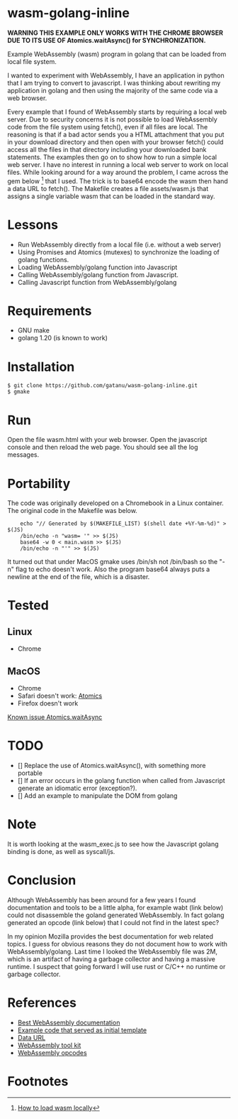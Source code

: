 # wasm-golang-inline


**WARNING THIS EXAMPLE ONLY WORKS WITH THE CHROME BROWSER
DUE TO ITS USE OF Atomics.waitAsync() for SYNCHRONIZATION.**

Example WebAssembly (wasm) program in golang that can be loaded from
local file system.

I wanted to experiment with WebAssembly, I have an application in
python that I am trying to convert to javascript. I was thinking about
rewriting my application in golang and then using the majority of the
same code via a web browser.

Every example that I found of WebAssembly starts by requiring a local
web server. Due to security concerns it is not possible to load
WebAssembly code from the file system using fetch(), even if all files
are local. The reasoning is that if a bad actor sends you a HTML
attachment that you put in your download directory and then open with
your browser fetch() could access all the files in that directory
including your downloaded bank statements. The examples then go on to
show how to run a simple local web server.  I have no interest in
running a local web server to work on local files. While looking
around for a way around the problem, I came across the gem below [^inline] that
I used. The trick is to base64 encode the wasm then hand a data URL to
fetch(). The Makefile creates a file assets/wasm.js that assigns a
single variable wasm that can be loaded in the standard way.

# Lessons
- Run WebAssembly directly from a local file (i.e. without a web server)
- Using Promises and Atomics (mutexes) to synchronize the loading of
  golang functions.
- Loading WebAssembly/golang function into Javascript
- Calling WebAssembly/golang function from Javascript.
- Calling Javascript function from WebAssembly/golang

# Requirements
- GNU make
- golang 1.20 (is known to work)

# Installation
```
$ git clone https://github.com/gatanu/wasm-golang-inline.git
$ gmake
```

# Run
Open the file wasm.html with your web browser.
Open the javascript console and then reload the web page. You should
see all the log messages.

# Portability
The code was originally developed on a Chromebook in a Linux
container. The original code in the Makefile was below. 
```
	echo "// Generated by $(MAKEFILE_LIST) $(shell date +%Y-%m-%d)" > $(JS)
	/bin/echo -n "wasm= '" >> $(JS)
	base64 -w 0 < main.wasm >> $(JS)
	/bin/echo -n "'" >> $(JS)

```
It turned out that under MacOS gmake uses /bin/sh not /bin/bash so the
"-n" flag to echo doesn't work. Also the program base64 always puts a
newline at the end of the file, which is a disaster.

# Tested
## Linux
- Chrome

## MacOS
- Chrome
- Safari doesn't work: [Atomics](https://github.com/rustwasm/wasm-bindgen/issues/3048)
- Firefox doesn't work

[Known issue Atomics.waitAsync](https://developer.mozilla.org/en-US/docs/Web/JavaScript/Reference/Global_Objects/Atomics/waitAsync)

# TODO
- [] Replace the use of Atomics.waitAsync(), with something more portable
- [] If an error occurs in the golang function when called from
Javascript generate an idiomatic error (exception?).
- [] Add an example to manipulate the DOM from golang

# Note
It is worth looking at the wasm_exec.js to see how the Javascript
golang binding is done, as well as syscall/js.

# Conclusion

Although WebAssembly has been around for a few years I found
documentation and tools to be a little alpha, for example wabt (link
below) could not disassemble the goland generated WebAssembly. In fact
golang generated an opcode (link below) that I could not find in the
latest spec?

In my opinion Mozilla provides the best documentation for web related
topics. I guess for obvious reasons they do not document how to work
with WebAssembly/golang. Last time I looked the WebAssembly file was
2M, which is an artifact of having a garbage collector and having a
massive runtime. I suspect that going forward I will use rust or C/C++
no runtime or garbage collector.

# References
* [Best WebAssembly documentation](https://developer.mozilla.org/en-US/docs/WebAssembly)
* [Example code that served as initial template](https://golangbot.com/webassembly-using-go/)
* [Data URL](https://developer.mozilla.org/en-US/docs/web/http/basics_of_http/data_urls)
* [WebAssembly tool kit](https://github.com/WebAssembly/wabt)
* [WebAssembly opcodes](https://webassembly.github.io/spec/core/bikeshed/#instructions%E2%91%A8)

# Footnotes
[^inline]: [How to load wasm locally](https://stackoverflow.com/questions/61052684/how-to-load-a-wasm-module-locally)
	

